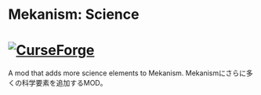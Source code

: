 # Mekanism: Science
<h1>
<a href="https://www.curseforge.com/minecraft/mc-mods/mekanism-science">
<img alt="CurseForge" src="https://cf.way2muchnoise.eu/__.svg?badge_style=for_the_badge"></a>
</h1>
A mod that adds more science elements to Mekanism.  
Mekanismにさらに多くの科学要素を追加するMOD。